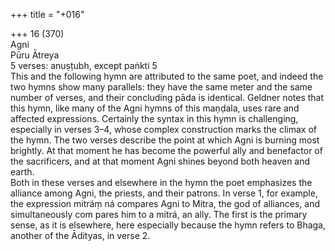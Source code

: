 +++
title = "+016"

+++
16 (370)  
Agni  
Pūru Ātreya  
5 verses: anuṣṭubh, except paṅkti 5  
This and the following hymn are attributed to the same poet, and indeed the two  hymns show many parallels: they have the same meter and the same number of  verses, and their concluding pāda is identical. Geldner notes that this hymn, like  many of the Agni hymns of this maṇḍala, uses rare and affected expressions.  Certainly the syntax in this hymn is challenging, especially in verses 3–4, whose  complex construction marks the climax of the hymn. The two verses describe the  point at which Agni is burning most brightly. At that moment he has become the  powerful ally and benefactor of the sacrificers, and at that moment Agni shines  beyond both heaven and earth.  
Both in these verses and elsewhere in the hymn the poet emphasizes the alliance  among Agni, the priests, and their patrons. In verse 1, for example, the expression  mitráṃ ná compares Agni to Mitra, the god of alliances, and simultaneously com pares him to a mitrá, an ally. The first is the primary sense, as it is elsewhere, here  especially because the hymn refers to Bhaga, another of the Ādityas, in verse 2.  